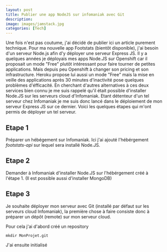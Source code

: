```yaml
---
layout: post
title: Publier une app NodeJS sur infomaniak avec Git
description: 
image: images/jamstack.jpg
categories: [Tech]
---
```

Une fois n'est pas coutume, j'ai décidé de publier ici un article purement technique. Pour ma nouvelle app Footstats (bientôt disponible), j'ai besoin d'un serveur Node.js afin d'y déployer une serveur Express JS. Il y a quelques années je déployais mes apps Node.JS sur Openshift car il proposait un mode "Free" plutôt intéressant pour faire tourner de petites applications. Mais depuis peu Openshift à changer son pricing et son infrastructure. Heroku propose lui aussi un mode "Free" mais la mise en veille des applications après 30 minutes d'inactivité pose quelques problèmes d'éfficacité. En cherchant d'autres alternatives à ces deux services bien connu je me suis rappelé qu'il était possible d'installer Node.JS sur les serveurs cloud d'Infomaniak. Etant détenteur d'un tel serveur chez Infomaniak je me suis donc lancé dans le déploiement de mon serveur Express JS sur ce dernier. Voici les quelques étapes qui m'ont permis de déployer un tel serveur.

## Etape 1
Préparer un hébégement sur Infomaniak. Ici j'ai ajouté l'hébérgement _footstats-api_ sur lequel sera installé Node.JS.

## Etape 2 
Demander à Infomaniak d'installer Node.JS sur l'hébérgement créé à l'étape 1. (Il est possible aussi d'installer MongoDB)

## Etape 3
Je souhaite déployer mon serveur avec Git (installé par défaut sur les serveurs cloud Infomaniak), la première chose à faire consiste donc à préparer un dépôt (remote) sur mon serveur cloud. 

Pour cela j'ai d'abord créé un repository

`mkdir MonProjet.git`

J'ai ensuite initialisé
